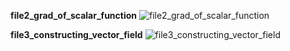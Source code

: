 

**file2_grad_of_scalar_function**
![file2_grad_of_scalar_function](https://github.com/panditsomnath10016git/FSF-mathematics-python-code-archive/blob/master/FSF-2020/calculus-of-several-variables/integrals-of-multivariable-functions/vector-fields/file2_grad_of_scalar_function.gif)

**file3_constructing_vector_field**
![file3_constructing_vector_field](https://github.com/panditsomnath10016git/FSF-mathematics-python-code-archive/blob/master/FSF-2020/calculus-of-several-variables/integrals-of-multivariable-functions/vector-fields/file3_constructing_vector_field.gif)

